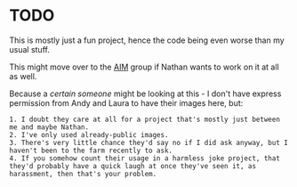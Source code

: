 # TODO

This is mostly just a fun project, hence the code being even worse than my usual stuff.

This might move over to the [AIM](https://github.com/Aim-Educational) group if Nathan wants to work on it at all as well.

Because a *certain someone* might be looking at this - I don't have express permission from Andy and Laura to have their images here, but:

    1. I doubt they care at all for a project that's mostly just between me and maybe Nathan.
    2. I've only used already-public images.
    3. There's very little chance they'd say no if I did ask anyway, but I haven't been to the farm recently to ask.
    4. If you somehow count their usage in a harmless joke project, that they'd probably have a quick laugh at once they've seen it, as harassment, then that's your problem.
